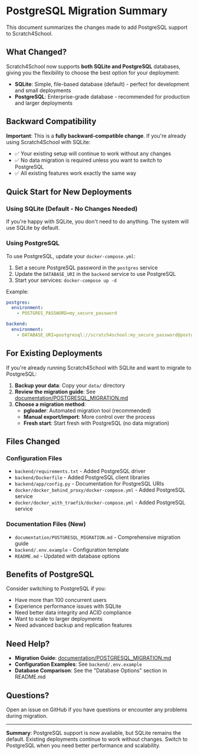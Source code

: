 # PostgreSQL Migration Summary

This document summarizes the changes made to add PostgreSQL support to Scratch4School.

## What Changed?

Scratch4School now supports **both SQLite and PostgreSQL** databases, giving you the flexibility to choose the best option for your deployment:

- **SQLite**: Simple, file-based database (default) - perfect for development and small deployments
- **PostgreSQL**: Enterprise-grade database - recommended for production and larger deployments

## Backward Compatibility

**Important**: This is a **fully backward-compatible change**. If you're already using Scratch4School with SQLite:

- ✅ Your existing setup will continue to work without any changes
- ✅ No data migration is required unless you want to switch to PostgreSQL
- ✅ All existing features work exactly the same way

## Quick Start for New Deployments

### Using SQLite (Default - No Changes Needed)

If you're happy with SQLite, you don't need to do anything. The system will use SQLite by default.

### Using PostgreSQL

To use PostgreSQL, update your `docker-compose.yml`:

1. Set a secure PostgreSQL password in the `postgres` service
2. Update the `DATABASE_URI` in the `backend` service to use PostgreSQL
3. Start your services: `docker-compose up -d`

Example:
```yaml
postgres:
  environment:
    - POSTGRES_PASSWORD=my_secure_password

backend:
  environment:
    - DATABASE_URI=postgresql://scratch4school:my_secure_password@postgres:5432/scratch4school
```

## For Existing Deployments

If you're already running Scratch4School with SQLite and want to migrate to PostgreSQL:

1. **Backup your data**: Copy your `data/` directory
2. **Review the migration guide**: See [documentation/POSTGRESQL_MIGRATION.md](documentation/POSTGRESQL_MIGRATION.md)
3. **Choose a migration method**:
   - **pgloader**: Automated migration tool (recommended)
   - **Manual export/import**: More control over the process
   - **Fresh start**: Start fresh with PostgreSQL (no data migration)

## Files Changed

### Configuration Files
- `backend/requirements.txt` - Added PostgreSQL driver
- `backend/Dockerfile` - Added PostgreSQL client libraries
- `backend/app/config.py` - Documentation for PostgreSQL URIs
- `docker/docker_behind_proxy/docker-compose.yml` - Added PostgreSQL service
- `docker/docker_with_traefik/docker-compose.yml` - Added PostgreSQL service

### Documentation Files (New)
- `documentation/POSTGRESQL_MIGRATION.md` - Comprehensive migration guide
- `backend/.env.example` - Configuration template
- `README.md` - Updated with database options

## Benefits of PostgreSQL

Consider switching to PostgreSQL if you:

- Have more than 100 concurrent users
- Experience performance issues with SQLite
- Need better data integrity and ACID compliance
- Want to scale to larger deployments
- Need advanced backup and replication features

## Need Help?

- **Migration Guide**: [documentation/POSTGRESQL_MIGRATION.md](documentation/POSTGRESQL_MIGRATION.md)
- **Configuration Examples**: See `backend/.env.example`
- **Database Comparison**: See the "Database Options" section in README.md

## Questions?

Open an issue on GitHub if you have questions or encounter any problems during migration.

---

**Summary**: PostgreSQL support is now available, but SQLite remains the default. Existing deployments continue to work without changes. Switch to PostgreSQL when you need better performance and scalability.
